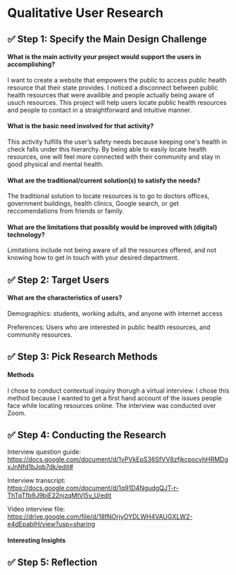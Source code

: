 # Qualitative User Research

## ✅ Step 1: Specify the Main Design Challenge

#### What is the main activity your project would support the users in accomplishing?

I want to create a website that empowers the public to access public health resource that their state provides. I noticed a disconnect between public health resources that were availible and people actually being aware of usuch resources. This project will help users locate public health resources and people to contact in a straightforward and intuitive manner.  

#### What is the basic need involved for that activity?

This activity fulfills the user’s safety needs because keeping one's health in check falls under this hierarchy. By being able to easily locate health resources, one will feel more connected with their community and stay in good physical and mental health.  

#### What are the traditional/current solution(s) to satisfy the needs?

The traditional solution to locate resources is to go to doctors offices, government buildings, health clinics, Google search, or get reccomendations from friends or family. 

#### What are the limitations that possibly would be improved with (digital) technology?

Limitations include not being aware of all the resources offered, and not knowing how to get in touch with your desired department.  

## ✅ Step 2: Target Users 

#### What are the characteristics of users?

Demographics: students, working adults, and anyone with internet access

Preferences: Users who are interested in public health resources, and community resources. 

## ✅ Step 3: Pick Research Methods

#### Methods

I chose to conduct contextual inquiry thorugh a virtual interview. I chose this method because I wanted to get a first hand account of the issues people face while locating resources online. The interview was conducted over Zoom.  

## ✅ Step 4: Conducting the Research

Interview question guide: https://docs.google.com/document/d/1vPVkEpS36SfVV8zfjkcpocvhHRMDgxJnNfd1bJqb7dk/edit#

Interview transcript: https://docs.google.com/document/d/1q91D4NgudgQJT-r-ThTqTfb9J9biE22njzqMtVl5v_U/edit

Video interview file: https://drive.google.com/file/d/18fNOrjyOYDLWH4VAUGXLW2-e4dEpabIH/view?usp=sharing

#### Interesting Insights

## ✅ Step 5: Reflection


